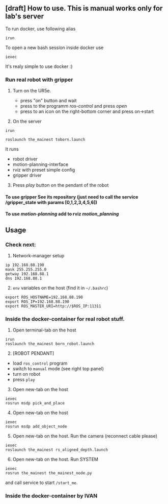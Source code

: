 ## [draft] How to use. This is manual works only for lab's server 

To run docker, use following alias

```
irun
```

To open a new bash session inside docker use

```
iexec
```

It's realy simple to use docker :)


### Run real robot with gripper

1. Turn on the UR5e.
    
    - press "on" button and wait
    - press to the programm _ros-control_ and press _open_
    - press to an icon on the right-bottom corner and press on->start

2. On the server

```
irun
```

```
roslaunch the_mainest toborn.launch
```

It runs
 - robot driver
 - motion-planning-interface
 - rviz with preset simple config
 - gripper driver

3. Press _play_ button on the pendant of the robot

#### To use gripper See its repository (just need to call the service /gripper_state with params [0,1,2,3,4,5,6])

#### To use _motion-planning_ add to rviz _motion_planning_


## Usage

### Check next:

1. Network-manager setup

```
ip 192.168.88.190
mask 255.255.255.0
getway 192.168.88.1
dns 192.168.88.1
```

2. `env` variables on the host (find it in `~/.bashrc`)

```
export ROS_HOSTNAME=192.168.88.190
export ROS_IP=192.168.88.190
export ROS_MASTER_URI=http://$ROS_IP:11311
```


### Inside the docker-container for real robot stuff.

1. Open terminal-tab on the host

```
irun
roslaunch the_mainest born_robot.launch
```

2. [ROBOT PENDANT] 

- load `ros_control` program
- switch to `manual` mode (see right top panel)
- turn on robot
- press `play`

3. Open new-tab on the host

```
iexec
rosrun msdp pick_and_place
```

4. Open new-tab on the host

```
iexec
rosrun msdp add_object_node
```

5. Open new-tab on the host. Run the camera (reconnect cable please)

```
iexec
roslaunch the_mainest rs_aligned_depth.launch
```

6. Open new-tab on the host. Run SYSTEM

```
iexec
rosrun the_mainest the_mainest_node.py 
```

and call service to start `/start_me`.

### Inside the docker-container by IVAN












